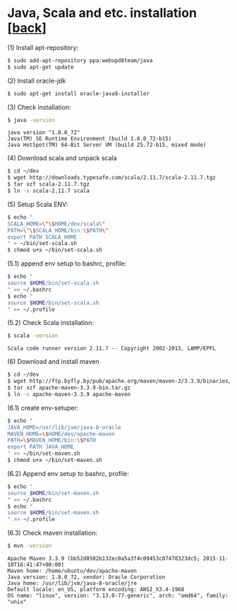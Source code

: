 # **Java**, **Scala** and etc. installation [[back](index.md)]

(1) Install apt-repository:
```sh
$ sudo add-apt-repository ppa:webupd8team/java
$ sudo apt-get update
```

(2) Install oracle-jdk
```sh
$ sudo apt-get install oracle-java8-installer
```

(3) Check installation:
```sh
$ java -version
```
```
java version "1.8.0_72"
Java(TM) SE Runtime Environment (build 1.8.0_72-b15)
Java HotSpot(TM) 64-Bit Server VM (build 25.72-b15, mixed mode)
```

(4) Download scala and unpack scala
```sh
$ cd ~/dev
$ wget http://downloads.typesafe.com/scala/2.11.7/scala-2.11.7.tgz
$ tar xzf scala-2.11.7.tgz
$ ln -s scala-2.11.7 scala
```

(5) Setup Scala ENV:
```sh
$ echo "
SCALA_HOME=\"\$HOME/dev/scala\"
PATH=\"\$SCALA_HOME/bin:\$PATH\"
export PATH SCALA_HOME
" > ~/bin/set-scala.sh
$ chmod u+x ~/bin/set-scala.sh
```

(5.1) append env setup to bashrc, profile:
```sh
$ echo "
source $HOME/bin/set-scala.sh
" >> ~/.bashrc
$ echo "
source $HOME/bin/set-scala.sh
" >> ~/.profile
```

(5.2) Check Scala installation:
```sh
$ scala -version
```
```
Scala code runner version 2.11.7 -- Copyright 2002-2013, LAMP/EPFL
```

(6) Download and install maven
```sh
$ cd ~/dev
$ wget http://ftp.byfly.by/pub/apache.org/maven/maven-3/3.3.9/binaries/apache-maven-3.3.9-bin.tar.gz
$ tar xzf apache-maven-3.3.9-bin.tar.gz
$ ln -s apache-maven-3.3.9 apache-maven
```

(6.1) create env-setuper:
```sh
$ echo "
JAVA_HOME=/usr/lib/jvm/java-8-oracle
MAVEN_HOME=\$HOME/dev/apache-maven
PATH=\$MAVEN_HOME/bin:\$PATH
export PATH JAVA_HOME
" >> ~/bin/set-maven.sh
$ chmod u+x ~/bin/set-maven.sh
```

(6.2) Append env setup to bashrc, profile:
```sh
$ echo "
source $HOME/bin/set-maven.sh
" >> ~/.bashrc
$ echo "
source $HOME/bin/set-maven.sh
" >> ~/.profile
```

(6.3) Check maven installation:
```sh
$ mvn -version
```
```
Apache Maven 3.3.9 (bb52d8502b132ec0a5a3f4c09453c07478323dc5; 2015-11-10T16:41:47+00:00)
Maven home: /home/ubuntu/dev/apache-maven
Java version: 1.8.0_72, vendor: Oracle Corporation
Java home: /usr/lib/jvm/java-8-oracle/jre
Default locale: en_US, platform encoding: ANSI_X3.4-1968
OS name: "linux", version: "3.13.0-77-generic", arch: "amd64", family: "unix"
```
